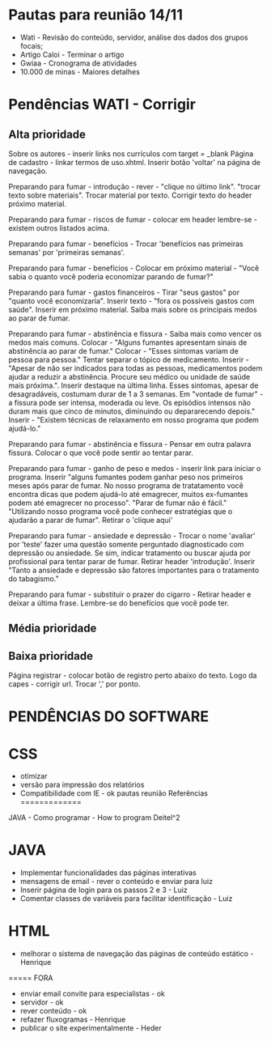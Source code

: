 Pautas para reunião 14/11
==========================

* Wati - Revisão do conteúdo, servidor, análise dos dados dos grupos focais;
* Artigo Caloi - Terminar o artigo
* Gwiaa - Cronograma de atividades
* 10.000 de minas - Maiores detalhes


Pendências WATI - Corrigir
==========================

Alta prioridade
----------------
Sobre os autores - inserir links nos currículos com target = _blank
Página de cadastro - linkar termos de uso.xhtml.
Inserir botão 'voltar' na página de navegação.

Preparando para fumar - introdução - rever - "clique no último link". "trocar texto sobre materiais". Trocar material por texto. Corrigir texto do header próximo material.

Preparando para fumar - riscos de fumar - colocar em header lembre-se - existem outros listados acima.

Preparando para fumar - benefícios - Trocar 'benefícios nas primeiras semanas' por 'primeiras semanas'.

Preparando para fumar - benefícios - Colocar em próximo material - "Você sabia o quanto você poderia economizar parando de fumar?"

Preparando para fumar - gastos financeiros - Tirar "seus gastos" por "quanto você economizaria". Inserir texto - "fora os possíveis gastos com saúde". Inserir em próximo material. Saiba mais sobre os principais medos ao parar de fumar. 

Preparando para fumar - abstinência e fissura - Saiba mais como vencer os medos mais comuns. Colocar - "Alguns fumantes apresentam sinais de abstinência ao parar de fumar." Colocar - "Esses sintomas variam de pessoa para pessoa." Tentar separar o tópico de medicamento. Inserir - "Apesar de não ser indicados para todas as pessoas, medicamentos podem ajudar a reduzir a abstinência. Procure seu médico ou unidade de saúde mais próxima.". Inserir destaque na última linha. Esses sintomas, apesar de desagradáveis, costumam durar de 1 a 3 semanas. Em "vontade de fumar" - a fissura pode ser intensa, moderada ou leve. Os episódios intensos não duram mais que cinco de minutos, diminuindo ou depararecendo depois." Inserir - "Existem técnicas de relaxamento em nosso programa que podem ajudá-lo." 

Preparando para fumar - abstinência e fissura - Pensar em outra palavra fissura. Colocar o que você pode sentir ao tentar parar.

Preparando para fumar - ganho de peso e medos - inserir link para iniciar o programa. Inserir "alguns fumantes podem ganhar peso nos primeiros meses após parar de fumar. No nosso programa de tratatamento você encontra dicas que podem ajudá-lo até emagrecer, muitos ex-fumantes podem até emagrecer no processo". "Parar de fumar não é fácil." "Utilizando nosso programa você pode conhecer estratégias que o ajudarão a parar de fumar". Retirar o 'clique aqui' 

Preparando para fumar - ansiedade e depressão - Trocar o nome 'avaliar' por 'teste' fazer uma questão somente perguntado diagnosticado com depressão ou ansiedade. Se sim, indicar tratamento ou buscar ajuda por profissional para tentar parar de fumar. Retirar header 'introdução'. Inserir "Tanto a ansiedade e depressão são fatores importantes para o tratamento do tabagismo."

Preparando para fumar - substituir o prazer do cigarro - Retirar header e deixar a última frase. Lembre-se do benefícios que você pode ter. 

Média prioridade
----------------


Baixa prioridade
-----------------


Página registrar - colocar botão de registro perto abaixo do texto.
Logo da capes - corrigir url. Trocar ',' por ponto.



 
PENDÊNCIAS DO SOFTWARE
=======================

CSS
======

* otimizar
* versão para impressão dos relatórios 
* Compatibilidade com IE - ok
pautas reunião
Referências
=============

JAVA - Como programar - How to program Deitel^2



JAVA
======

* Implementar funcionalidades das páginas interativas 
* mensagens de email - rever o conteúdo e enviar para luiz
* Inserir página de login para os passos 2 e 3 - Luiz
* Comentar classes de variáveis para facilitar identificação - Luiz


HTML
=======

* melhorar o sistema de navegação das páginas de conteúdo estático - Henrique


=====
FORA

* enviar email convite para especialistas - ok
* servidor - ok
* rever conteúdo - ok
* refazer fluxogramas - Henrique
* publicar o site experimentalmente - Heder
